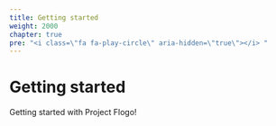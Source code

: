 ```yaml
---
title: Getting started
weight: 2000
chapter: true
pre: "<i class=\"fa fa-play-circle\" aria-hidden=\"true\"></i> "
---
```


# Getting started

Getting started with Project Flogo!